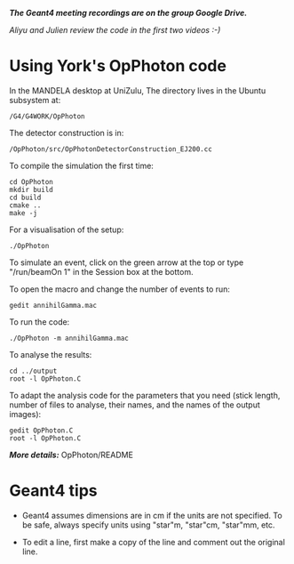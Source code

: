 ***The Geant4 meeting recordings are on the group Google Drive.***

*Aliyu and Julien review the code in the first two videos :-)*

# Using York's OpPhoton code

In the MANDELA desktop at UniZulu, The directory lives in the Ubuntu subsystem at:

    /G4/G4WORK/OpPhoton

The detector construction is in:

    /OpPhoton/src/OpPhotonDetectorConstruction_EJ200.cc

To compile the simulation the first time:

    cd OpPhoton
    mkdir build
    cd build
    cmake ..
    make -j
      
For a visualisation of the setup:

    ./OpPhoton
      
To simulate an event, click on the green arrow at the top or type "/run/beamOn 1" in the Session box at the bottom.
 
To open the macro and change the number of events to run:

    gedit annihilGamma.mac
        
To run the code:

    ./OpPhoton -m annihilGamma.mac
        
To analyse the results:

    cd ../output
    root -l OpPhoton.C
        
To adapt the analysis code for the parameters that you need (stick length, number of files to analyse, their names,  and the names of the output images):  

    gedit OpPhoton.C
    root -l OpPhoton.C
  

***More details:*** OpPhoton/README

# Geant4 tips

- Geant4 assumes dimensions are in cm if the units are not specified. To be safe, always specify units using "star"m, "star"cm, "star"mm, etc.

- To edit a line, first make a copy of the line and comment out the original line.
